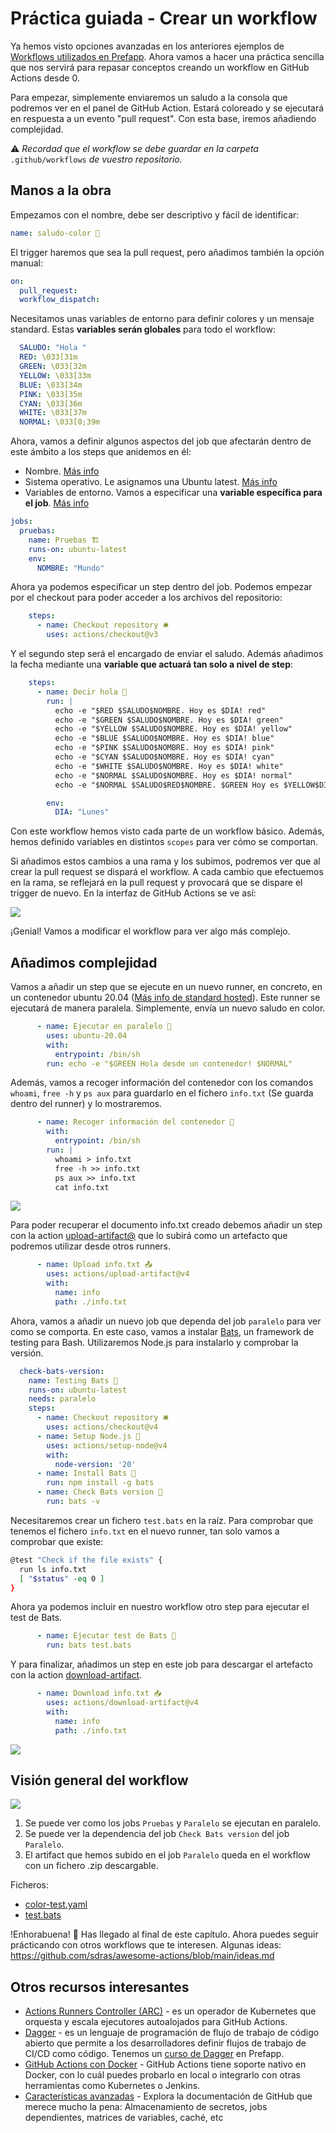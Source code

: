 
# Práctica guiada - Crear un workflow

Ya hemos visto opciones avanzadas en los anteriores ejemplos de [Workflows utilizados en Prefapp](./04_workflow/03_used_in_prefapp). Ahora vamos a hacer una práctica sencilla que nos servirá para repasar conceptos creando un workflow en GitHub Actions desde 0.

Para empezar, simplemente enviaremos un saludo a la consola que podremos ver en el panel de GitHub Action. Estará coloreado y se ejecutará en respuesta a un evento "pull request". Con esta base, iremos añadiendo complejidad.

⚠️ *Recordad que el workflow se debe guardar en la carpeta* `.github/workflows` *de vuestro repositorio.*

## Manos a la obra

Empezamos con el nombre, debe ser descriptivo y fácil de identificar:

```yaml
name: saludo-color 🌈
```

El trigger haremos que sea la pull request, pero añadimos también la opción manual:

```yaml
on:
  pull_request:
  workflow_dispatch:
```

Necesitamos unas variables de entorno para definir colores y un mensaje standard. Estas **variables serán globales** para todo el workflow:

```yaml
  SALUDO: "Hola "
  RED: \033[31m
  GREEN: \033[32m
  YELLOW: \033[33m
  BLUE: \033[34m
  PINK: \033[35m
  CYAN: \033[36m
  WHITE: \033[37m
  NORMAL: \033[0;39m
```

Ahora, vamos a definir algunos aspectos del job que afectarán dentro de este ámbito a los steps que anidemos en él:
- Nombre. [Más info](https://docs.github.com/en/actions/using-workflows/workflow-syntax-for-github-actions#name)
- Sistema operativo. Le asignamos una Ubuntu latest. [Más info](https://docs.github.com/en/actions/using-workflows/workflow-syntax-for-github-actions#jobsjob_idruns-on)
- Variables de entorno. Vamos a especificar una **variable específica para el job**. [Más info](https://docs.github.com/en/actions/learn-github-actions/variables)

```yaml
jobs:
  pruebas:
    name: Pruebas 🏗️
    runs-on: ubuntu-latest
    env:
      NOMBRE: "Mundo"
```

Ahora ya podemos especificar un step dentro del job. Podemos empezar por el checkout para poder acceder a los archivos del repositorio:

```yaml
    steps:
      - name: Checkout repository 🛎️
        uses: actions/checkout@v3
```

Y el segundo step será el encargado de enviar el saludo. Además añadimos la fecha mediante una **variable que actuará tan solo a nivel de step**:

```yaml
    steps:
      - name: Decir hola 👋
        run: |
          echo -e "$RED $SALUDO$NOMBRE. Hoy es $DIA! red"
          echo -e "$GREEN $SALUDO$NOMBRE. Hoy es $DIA! green"
          echo -e "$YELLOW $SALUDO$NOMBRE. Hoy es $DIA! yellow"
          echo -e "$BLUE $SALUDO$NOMBRE. Hoy es $DIA! blue"
          echo -e "$PINK $SALUDO$NOMBRE. Hoy es $DIA! pink"
          echo -e "$CYAN $SALUDO$NOMBRE. Hoy es $DIA! cyan"
          echo -e "$WHITE $SALUDO$NOMBRE. Hoy es $DIA! white"
          echo -e "$NORMAL $SALUDO$NOMBRE. Hoy es $DIA! normal"
          echo -e "$NORMAL $SALUDO$RED$NOMBRE. $GREEN Hoy es $YELLOW$DIA! varios $NORMAL"

        env:
          DIA: "Lunes"
```

Con este workflow hemos visto cada parte de un workflow básico. Además, hemos definido variables en distintos `scopes` para ver cómo se comportan.

Si añadimos estos cambios a una rama y los subimos, podremos ver que al crear la pull request se dispará el workflow. A cada cambio que efectuemos en la rama, se reflejará en la pull request y provocará que se dispare el trigger de nuevo. En la interfaz de GitHub Actions se ve así:

![](../../_media/04_workflow/workflow-example01.webp)

¡Genial! Vamos a modificar el workflow para ver algo más complejo. 

## Añadimos complejidad

Vamos a añadir un step que se ejecute en un nuevo runner, en concreto, en un contenedor ubuntu 20.04 ([Más info de standard hosted](https://docs.github.com/en/actions/using-github-hosted-runners/about-github-hosted-runners/about-github-hosted-runners)). Este runner se ejecutará de manera paralela. Simplemente, envía un nuevo saludo en color. 

```yaml
      - name: Ejecutar en paralelo 🐳
        uses: ubuntu-20.04
        with:
          entrypoint: /bin/sh
        run: echo -e "$GREEN Hola desde un contenedor! $NORMAL"
```

Además, vamos a recoger información del contenedor con los comandos `whoami`, `free -h` y `ps aux` para guardarlo en el fichero `info.txt` (Se guarda dentro del runner) y lo mostraremos. 

```yaml
      - name: Recoger información del contenedor 📝
        with:
          entrypoint: /bin/sh
        run: |
          whoami > info.txt
          free -h >> info.txt
          ps aux >> info.txt
          cat info.txt
```

![](../../_media/04_workflow/workflow-example02.webp)


Para poder recuperar el documento info.txt creado debemos añadir un step con la action [upload-artifact@](https://github.com/actions/upload-artifact) que lo subirá como un artefacto que podremos utilizar desde otros runners.

```yaml
      - name: Upload info.txt 📤
        uses: actions/upload-artifact@v4
        with:
          name: info
          path: ./info.txt
```

Ahora, vamos a añadir un nuevo job que dependa del job `paralelo` para ver como se comporta. En este caso, vamos a instalar [Bats](https://bats-core.readthedocs.io/en/stable/installation.html), un framework de testing para Bash. Utilizaremos Node.js para instalarlo y comprobar la versión.

```yaml
  check-bats-version:
    name: Testing Bats 🦇
    runs-on: ubuntu-latest
    needs: paralelo
    steps:
      - name: Checkout repository 🛎️
        uses: actions/checkout@v4
      - name: Setup Node.js 🚀
        uses: actions/setup-node@v4
        with:
          node-version: '20'
      - name: Install Bats 🦇
        run: npm install -g bats
      - name: Check Bats version 🦇
        run: bats -v
```

Necesitaremos crear un fichero `test.bats` en la raíz. Para comprobar que tenemos el fichero `info.txt` en el nuevo runner, tan solo vamos a comprobar que existe:

```bash
@test "Check if the file exists" {
  run ls info.txt
  [ "$status" -eq 0 ]
}
```

Ahora ya podemos incluir en nuestro workflow otro step para ejecutar el test de Bats. 

```yaml
      - name: Ejecutar test de Bats 🦇
        run: bats test.bats
```

Y para finalizar, añadimos un step en este job para descargar el artefacto con la action [download-artifact](https://github.com/actions/download-artifact).

```yaml
      - name: Download info.txt 📥
        uses: actions/download-artifact@v4
        with:
          name: info
          path: ./info.txt
```

![](../../_media/04_workflow/workflow-example03.webp)

## Visión general del workflow

![](../../_media/04_workflow/workflow-example04.webp)

1. Se puede ver como los jobs `Pruebas` y `Paralelo` se ejecutan en paralelo.
2. Se puede ver la dependencia del job `Check Bats version` del job `Paralelo`.
3. El artifact que hemos subido en el job `Paralelo` queda en el workflow con un fichero .zip descargable.

Ficheros: 
- [color-test.yaml](../../_media/04_workflow/color-test.yaml)
- [test.bats](../../_media/04_workflow/test.bats)


!Enhorabuena! 🎉 Has llegado al final de este capítulo. Ahora puedes seguir prácticando con otros workflows que te interesen. Algunas ideas: https://github.com/sdras/awesome-actions/blob/main/ideas.md 

## Otros recursos interesantes

- [Actions Runners Controller (ARC)](https://github.com/actions/actions-runner-controller) - es un operador de Kubernetes que orquesta y escala ejecutores autoalojados para GitHub Actions. 
- [Dagger](https://dagger.io/) - es un lenguaje de programación de flujo de trabajo de código abierto que permite a los desarrolladores definir flujos de trabajo de CI/CD como código. Tenemos un [curso de Dagger](https://prefapp.github.io/formacion/cursos/dagger/#/) en Prefapp.
- [GitHub Actions con Docker](https://github.com/marketplace?type=actions&query=docker+) - GitHub Actions tiene soporte nativo en Docker, con lo cuál puedes probarlo en local o integrarlo con otras herramientas como Kubernetes o Jenkins.
- [Características avanzadas](https://docs.github.com/en/actions/using-workflows/about-workflows#advanced-workflow-features) - Explora la documentación de GitHub que merece mucho la pena: Almacenamiento de secretos, jobs dependientes, matrices de variables, caché, etc
